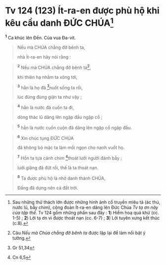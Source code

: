 # Tv 124 (123) Ít-ra-en được phù hộ khi kêu cầu danh ĐỨC CHÚA[^1]
<sup><b>1</b></sup> Ca khúc lên Đền. Của vua Đa-vít. 
> Nếu mà CHÚA chẳng đỡ bênh ta,
> 
> nhà Ít-ra-en hãy nói rằng :
>


> <sup><b>2</b></sup> Nếu mà CHÚA chẳng đỡ bênh ta[^2],
> 
> khi thiên hạ nhằm ta xông tới,
>


> <sup><b>3</b></sup> hẳn là họ đã [^1*]nuốt sống ta rồi,
> 
> lúc đùng đùng giận ta như vậy ;
>


> <sup><b>4</b></sup> hẳn là nước đã cuốn ta đi,
> 
> dòng thác lũ dâng lên ngập đầu ngập cổ ;
>


> <sup><b>5</b></sup> hẳn là nước cuồn cuộn đã dâng lên ngập cổ ngập đầu.
>


> <sup><b>6</b></sup> Xin chúc tụng ĐỨC CHÚA
> 
> đã không bỏ mặc ta làm mồi ngon cho nanh vuốt họ.
>


> <sup><b>7</b></sup> Hồn ta tựa cánh chim [^2*]thoát lưới người đánh bẫy ;
> 
> lưới giăng đã đứt rồi, thế là ta thoát nạn.
>


> <sup><b>8</b></sup> Ta được phù hộ là nhờ danh thánh CHÚA,
> 
> Đấng đã dựng nên cả đất trời.
>

[^1]: Sau những thử thách lớn được những hình ảnh cổ truyền miêu tả (ác thú, nước lũ, bẫy chim), cộng đoàn Ít-ra-en dâng lên Đức Chúa <i>Tv tạ ơn này của tập thể</i>. Tv 124 gồm những phần sau đây : <b>1</b>) Hiểm hoạ quá khứ (cc. 1-5) ; <b>2</b>) Lời tạ ơn vì được thoát nạn (cc. 6-7) ; <b>3</b>) Lời tuyên xưng kết thúc (c.8).
[^2]: Câu <i>Nếu mà Chúa chẳng đỡ bênh ta</i> được lặp lại để làm nổi bật ý tưởng.
[^1*]: Gr 51,34
[^2*]: Cn 6,5
